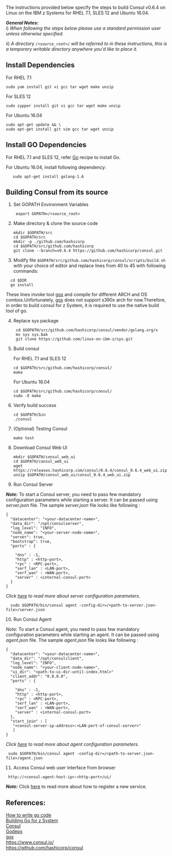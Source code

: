 <!---PACKAGE:Consul--->
<!---DISTRO:SLES 12:0.6.4--->
<!---DISTRO:RHEL 7.1:0.6.4--->
<!---DISTRO:Ubuntu 16.x:0.6.4--->

The instructions provided below specify the steps to build Consul v0.6.4 on Linux on the IBM z Systems for RHEL 7.1, SLES 12 and Ubuntu 16.04.

_**General Notes:**_ 	 
i) _When following the steps below please use a standard permission user unless otherwise specified._

ii) _A directory `/<source_root>/` will be referred to in these instructions, this is a temporary writable directory anywhere you'd like to place it._
## Install Dependencies

For RHEL 7.1
   ```
   sudo yum install git vi gcc tar wget make unzip
   ```
   
For SLES 12
   ```
   sudo zypper install git vi gcc tar wget make unzip
   ```
   
For Ubuntu 16.04
   ```
   sudo apt-get update && \
   sudo apt-get install git vim gcc tar wget unzip
   ```
   
## Install GO Dependencies
   For RHEL 7.1 and SLES 12, refer [Go](https://github.com/linux-on-ibm-z/docs/wiki/Building-Go) recipe to install Go.

   For Ubuntu 16.04, install following dependency:    
   
   ```
      sudo apt-get install golang-1.6
   ```

## Building Consul from its source
1. Set GOPATH Environment Variables
	 
    ```
     export GOPATH=/<source_root>
    ```
2. Make directory & clone the source code
   ```
   mkdir $GOPATH/src
   cd $GOPATH/src
   mkdir -p ./github.com/hashicorp
   cd $GOPATH/src/github.com/hashicorp
   git clone --branch=v0.6.4 https://github.com/hashicorp/consul.git
   ```
   

3. Modify file `$GOPATH/src/github.com/hashicorp/consul/scripts/build.sh` with your choice
   of editor and replace lines from 40 to 45 with following commands:
   
  ```
    cd $DIR
    go install
   ```

   These lines invoke tool [gox](https://github.com/mitchellh/gox) and compile for
   different ARCH and OS combos.Unfortunately, [gox](https://github.com/mitchellh/gox)
   does not support s390x arch for now.Therefore, in order to build consul for z System,
   it is required to use the native build tool of go.
   
4. Replace sys package

   ```
    cd $GOPATH/src/github.com/hashicorp/consul/vendor/golang.org/x
    mv sys sys.bak
    git clone https://github.com/linux-on-ibm-z/sys.git
   ```
5. Build consul

   For RHEL 7.1 and SLES 12
   ```
   cd $GOPATH/src/github.com/hashicorp/consul/
   make
   ```
     
   For Ubuntu 16.04
   ```
   cd $GOPATH/src/github.com/hashicorp/consul/
   sudo -E make
   ```
6. Verify build success
   
   ```
   cd $GOPATH/bin
   ./consul
   ```

7. (Optional) Testing Consul  

   ```
   make test
   ```

8. Download Consul Web UI
   ```
   mkdir $GOPATH/consul_web_ui
   cd $GOPATH/consul_web_ui
   wget https://releases.hashicorp.com/consul/0.6.4/consul_0.6.4_web_ui.zip
   unzip $GOPATH/consul_web_ui/consul_0.6.4_web_ui.zip
   ```

9. Run Consul Server

  _**Note:**_ To start a Consul server, you need to pass few mandatory configuration parameters while starting a server.      It can be passed using _server.json_ file. The sample _server.json_ file looks like following :

  ```
  {
    "datacenter": "<your-datacenter-name>",
    "data_dir": "/opt/consulserver",
    "log_level": "INFO",
    "node_name": "<your-server-node-name>",
    "server": true,
    "bootstrap": true,
    "ports" : {

      "dns" : -1,
      "http" : <http-port>,
      "rpc" : <RPC-port>,
      "serf_lan" : <LAN-port>,
      "serf_wan" : <WAN-port>,
      "server" : <internal-consul-port>
    }
  }
```
_Click [here](https://www.consul.io/docs/agent/options.html) to read more about server configuration parameters_.


   ```
     sudo $GOPATH/bin/consul agent -config-dir=/<path-to-server.json-file>/server.json
   ```

10. Run Consul Agent

  _Note:_ To start a Consul agent, you need to pass few mandatory configuration parameters while starting an agent. It can   be passed using _agent.json_ file. The sample _agent.json_ file looks like following :

  ```
  {
    "datacenter": "<your-datacenter-name>",
    "data_dir": "/opt/consulclient",
    "log_level": "INFO",
    "node_name": "<your-client-node-name>",
    "ui_dir": "<path-to-ui-dir-until-index.html>"
    "client_addr": "0.0.0.0",
    "ports" : {

      "dns" : -1,
      "http" : <http-port>,
      "rpc" : <RPC-port>,
      "serf_lan" : <LAN-port>,
      "serf_wan" : <WAN-port>,
      "server" : <internal-consul-port>
    },
    "start_join" : [
     "<consul-server-ip-address>:<LAN-port-of-consul-server>"
     ]
  }
  ```
_Click [here](https://www.consul.io/docs/agent/options.html) to read more about agent configuration parameters_.

  ```
   sudo $GOPATH/bin/consul agent -config-dir=/<path-to-server.json-file>/agent.json
  ```

11. Access Consul web user interface from browser
  ```
   http://<consul-agent-host-ip>:<http-port>/ui/ 
  ```
_**Note:**_ Click [here](http://www.mammatustech.com/consul-service-discovery-and-health-for-microservices-architecture-tutorial) to read more about how to register a new service.

## References:

  [How to write go code](https://golang.org/doc/code.html)  
  [Building Go for z System](https://github.com/linux-on-ibm-z/docs/wiki/Building-Go)  
  [Consul](https://github.com/hashicorp/consul)  
  [Godeps](https://github.com/tools/godep)  
  [gox](https://github.com/mitchellh/gox)  	 
  https://www.consul.io/  	 
  https://github.com/hashicorp/consul